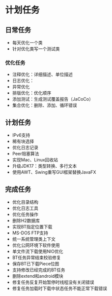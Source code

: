 # 计划任务

## 日常任务

* 每天优化一个类
* 针对优化类写一个测试类

### 优化任务

* 注释优化：详细描述、单位描述
* 日志优化：
* 异常优化
* 排版优化：优化顺序
* 添加测试：生成测试覆盖报告（JaCoCo）
* 集合优化：删除、添加、循环错误

## 计划任务

* IPv6支持
* 稀有块选择
* 优化日志记录
* Peer阻塞算法
* 实现Mac、Linux回收站
* 升级JDK17：类型转换、多行文本
* 使用AWT、Swing重写GUI框架替换JavaFX

## 完成任务

* 优化目录结构
* 优化日志工具
* 优化任务操作
* 删除H2数据库
* 实现BT指定位置下载
* MS-DOS FTP支持
* 统一系统管理类上下文
* 优化公网环境下软件使用
* 单文件流下载使用NIO优化
* BT任务异常结束校验修复
* 保存BT已下载Piece位图
* 支持修改已经完成的BT任务
* 删除extend和android模块
* 修复任务反复开始暂停时线程没有关闭错误
* 修复任务加载时下载中状态任务不能正常下载错误

